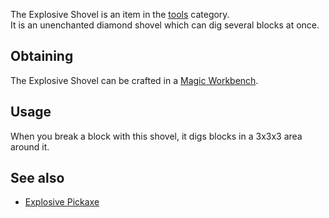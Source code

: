 The Explosive Shovel is an item in the [tools](https://github.com/Slimefun/Slimefun4/wiki/Tools) category.<br>
It is an unenchanted diamond shovel which can dig several blocks at once.

## Obtaining

The Explosive Shovel can be crafted in a [Magic Workbench](https://github.com/Slimefun/Slimefun4/wiki/Magic-Workbench).

## Usage

When you break a block with this shovel, it digs blocks in a 3x3x3 area around it.

## See also

* [Explosive Pickaxe](https://github.com/Slimefun/Slimefun4/wiki/Explosive-Pickaxe)
